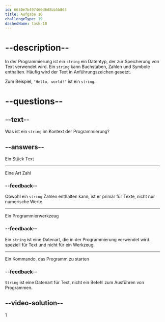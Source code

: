 ```yaml
---
id: 6630e7b497466d6d8bb5b863
title: Aufgabe 10
challengeType: 19
dashedName: task-10
---
```


# --description--

In der Programmierung ist ein `string` ein Datentyp, der zur Speicherung von Text verwendet wird. Ein `string` kann Buchstaben, Zahlen und Symbole enthalten. Häufig wird der Text in Anführungszeichen gesetzt.

Zum Beispiel, `"Hello, world!"` ist ein `string`.

# --questions--

## --text--

Was ist ein `string` im Kontext der Programmierung?

## --answers--

Ein Stück Text

---

Eine Art Zahl

### --feedback--

Obwohl ein `string` Zahlen enthalten kann, ist er primär für Texte, nicht nur numerische Werte.

---

Ein Programmierwerkzeug

### --feedback--

Ein `string` ist eine Datenart, die in der Programmierung verwendet wird. speziell für Text und nicht für ein Werkzeug.

---

Ein Kommando, das Programm zu starten

### --feedback--

`String` ist eine Datenart für Text, nicht ein Befehl zum Ausführen von Programmen.

## --video-solution--

1
